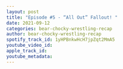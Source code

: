 ```yaml
---
layout: post
title: "Episode #5 - “All Out” Fallout! "
date: 2021-09-12
categories: bear-chocky-wrestling-recap
author: bear-chocky-wrestling-recap
spotify_track_id: 1yHPBnkwHcH7jpZqt2MmA5
youtube_video_id: 
apple_track_id: 
youtube_metadata: 
---
```

